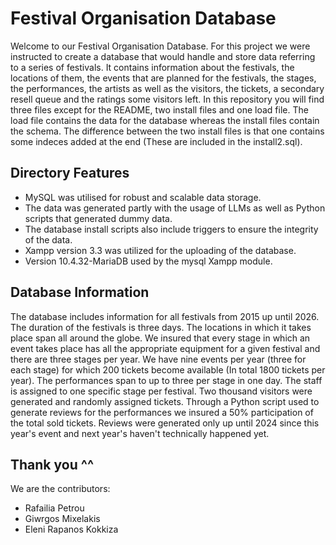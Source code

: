Festival Organisation Database
==============================

Welcome to our Festival Organisation Database. For this project we were instructed to create a database that would handle and store data referring to a series of festivals. It contains information about the festivals, the locations of them, the events that are planned for the festivals, the stages, the performances, the artists as well as the visitors, the tickets, a secondary resell queue and the ratings some visitors left. In this repository you will find three files except for the README, two install files and one load file. The load file contains the data for the database whereas the install files contain the schema. The difference between the two install files is that one contains some indeces added at the end (These are included in the install2.sql).

## Directory Features
- MySQL was utilised for robust and scalable data storage.
- The data was generated partly with the usage of LLMs as well as Python scripts that generated dummy data.
- The database install scripts also include triggers to ensure the integrity of the data.
- Xampp version 3.3 was utilized for the uploading of the database.
- Version 10.4.32-MariaDB used by the mysql Xampp module.


## Database Information
The database includes information for all festivals from 2015 up until 2026. The duration of the festivals is three days. The locations in which it takes place span all around the globe. We insured that every stage in which an event takes place has all the appropriate equipment for a given festival and there are three stages per year. We have nine events per year (three for each stage) for which 200 tickets become available (In total 1800 tickets per year). The performances span to up to three per stage in one day. The staff is assigned to one specific stage per festival. Two thousand visitors were generated and randomly assigned tickets. Through a Python script used to generate reviews for the performances we insured a 50% participation of the total sold tickets. Reviews were generated only up until 2024 since this year's event and next year's haven't technically happened yet. 

## Thank you ^^
We are the contributors:
- Rafailia Petrou
- Giwrgos Mixelakis
- Eleni Rapanos Kokkiza